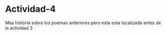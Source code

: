 # Actividad-4
Mas historia sobre los poemas anteriores pero esta esta localizada antes de la actividad 3
